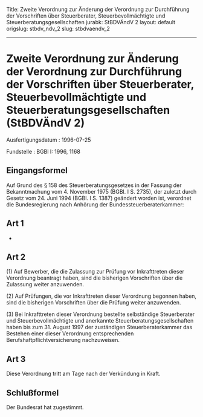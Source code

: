 Title: Zweite Verordnung zur Änderung der Verordnung zur Durchführung der Vorschriften
  über Steuerberater, Steuerbevollmächtigte und Steuerberatungsgesellschaften
jurabk: StBDVÄndV 2
layout: default
origslug: stbdv_ndv_2
slug: stbdvaendv_2

---

# Zweite Verordnung zur Änderung der Verordnung zur Durchführung der Vorschriften über Steuerberater, Steuerbevollmächtigte und Steuerberatungsgesellschaften (StBDVÄndV 2)

Ausfertigungsdatum
:   1996-07-25

Fundstelle
:   BGBl I: 1996, 1168



## Eingangsformel

Auf Grund des § 158 des Steuerberatungsgesetzes in der Fassung der
Bekanntmachung vom 4. November 1975 (BGBl. I S. 2735), der zuletzt
durch Gesetz vom 24. Juni 1994 (BGBl. I S. 1387) geändert worden ist,
verordnet die Bundesregierung nach Anhörung der
Bundessteuerberaterkammer:


## Art 1

-


## Art 2

(1) Auf Bewerber, die die Zulassung zur Prüfung vor Inkrafttreten
dieser Verordnung beantragt haben, sind die bisherigen Vorschriften
über die Zulassung weiter anzuwenden.

(2) Auf Prüfungen, die vor Inkrafttreten dieser Verordnung begonnen
haben, sind die bisherigen Vorschriften über die Prüfung weiter
anzuwenden.

(3) Bei Inkrafttreten dieser Verordnung bestellte selbständige
Steuerberater und Steuerbevollmächtigte und anerkannte
Steuerberatungsgesellschaften haben bis zum 31. August 1997 der
zuständigen Steuerberaterkammer das Bestehen einer dieser Verordnung
entsprechenden Berufshaftpflichtversicherung nachzuweisen.


## Art 3

Diese Verordnung tritt am Tage nach der Verkündung in Kraft.


## Schlußformel

Der Bundesrat hat zugestimmt.


